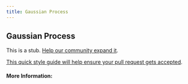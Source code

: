 ```yaml
---
title: Gaussian Process
---
```


## Gaussian Process

This is a stub. [Help our community expand it](https://github.com/freecodecamp/guides/tree/master/src/pages/articles/machine-learning/gaussian-process/index.md).

[This quick style guide will help ensure your pull request gets accepted](https://github.com/freeCodeCamp/guides/blob/master/README.md).

<!-- The article goes here, in GitHub-flavored Markdown. Feel free to add YouTube videos, images, and CodePen/JSBin embeds  -->

#### More Information:
<!-- Please add any articles you think might be helpful to read before writing the article -->


